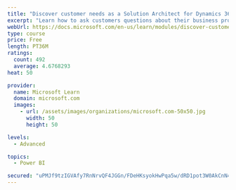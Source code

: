 ```yaml
---
title: "Discover customer needs as a Solution Architect for Dynamics 365 and Power Platform"
excerpt: "Learn how to ask customers questions about their business processes and feature requirements to create a viable solution."
webUrl: https://docs.microsoft.com/en-us/learn/modules/discover-customer-needs/
type: course
price: Free
length: PT36M
ratings:
  count: 492
  average: 4.6768293
heat: 50

provider:
  name: Microsoft Learn
  domain: microsoft.com
  images:
    - url: /assets/images/organizations/microsoft.com-50x50.jpg
      width: 50
      height: 50

levels:
  - Advanced

topics:
  - Power BI

secured: "uPMJf9tzIGVAfy7RnNrvQF4JGGn/FDeHKsyokHwPqa5w/dRD1pot3W0AkCnN4uILFPmy7LqeC7rShlBgpijgIm1uNSYTLjc5lUFyhNtDz4mM8fK/nsC5DfRiRde9uRDFo5SPBqGgf7mlghwYNNTqPKiWtjUpPzPQKPdSpb/40aBSs5P3d8QFRVWSgwKYJSIhrCaI+esZwauYkQjHPor/CBtsj7DMqj3/QtIATmd3beAY7xvrDNOsu4nSiALobptxfvfSd5ZakJaMoWKtZMxtMgk0EMu7EIG18RMtt2+gKlFSp4qFCCoBl7GH8uUK9DnvSk2P0L8bpWx854xVNTjsEFQn25NCTjmjFhgFQb5qpj5yyUSm0BLTMPipf2Ue9mDMrO9wNyRC2smQRV/BMRhd9dmoW+FZtvchr6y7Xufhc2s=;GHv7Wl9r0mxmBf408ZwygA=="
---
```


